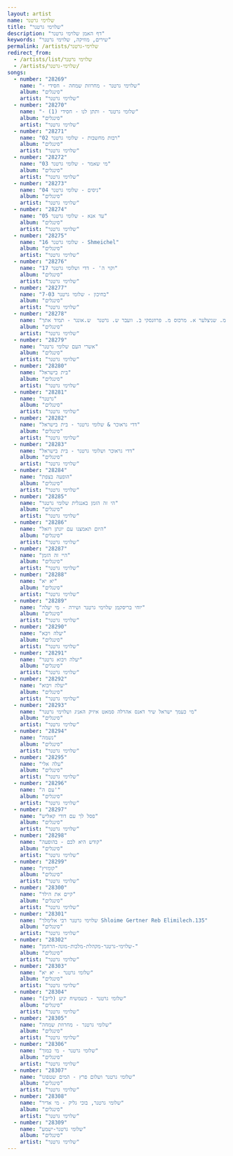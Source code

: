 ```yaml
---
layout: artist
name: שלוימי גרטנר
title: "שלוימי גרטנר"
description: "דף האמן שלוימי גרטנר"
keywords: "שירים, מוזיקה, שלוימי גרטנר"
permalink: /artists/שלוימי-גרטנר
redirect_from:
  - /artists/list/שלוימי גרטנר
  - /artists/שלוימי-גרטנר/
songs:
  - number: "28269"
    name: "- שלוימי גרטנר - מחרוזת שמחה - חסידי"
    album: "סינגלים"
    artist: "שלוימי גרטנר"
  - number: "28270"
    name: "- שלומי גרטנר - ותתן לנו - חסידי (1)"
    album: "סינגלים"
    artist: "שלוימי גרטנר"
  - number: "28271"
    name: "02 רבות מחשבות - שלומי גרטנר"
    album: "סינגלים"
    artist: "שלוימי גרטנר"
  - number: "28272"
    name: "03 מי שאמר - שלומי גרטנר"
    album: "סינגלים"
    artist: "שלוימי גרטנר"
  - number: "28273"
    name: "04 ניסים - שלומי גרטנר"
    album: "סינגלים"
    artist: "שלוימי גרטנר"
  - number: "28274"
    name: "05 עד אנא - שלומי גרטנר"
    album: "סינגלים"
    artist: "שלוימי גרטנר"
  - number: "28275"
    name: "16 שלומי גרטנר - Shmeichel"
    album: "סינגלים"
    artist: "שלוימי גרטנר"
  - number: "28276"
    name: "17 וקוי ה' - דדי ושלומי גרטנר"
    album: "סינגלים"
    artist: "שלוימי גרטנר"
  - number: "28277"
    name: "7-03 בחיכון - שלומי גרטנר"
    album: "סינגלים"
    artist: "שלוימי גרטנר"
  - number: "28278"
    name: "א. פריד, י. לפידות מ. שניצלער א. מרכוס מ. פרוזנסקי ב. וועבר ש. גרטנר  ש.אונגר - תמיד אתך"
    album: "סינגלים"
    artist: "שלוימי גרטנר"
  - number: "28279"
    name: "אשרי העם שלומי גרטנר"
    album: "סינגלים"
    artist: "שלוימי גרטנר"
  - number: "28280"
    name: "בית בישראל"
    album: "סינגלים"
    artist: "שלוימי גרטנר"
  - number: "28281"
    name: "גרטנר"
    album: "סינגלים"
    artist: "שלוימי גרטנר"
  - number: "28282"
    name: "דדי גראוכר & שלומי גרטנר - בית בישראל"
    album: "סינגלים"
    artist: "שלוימי גרטנר"
  - number: "28283"
    name: "דדי גראוכר ושלומי גרטנר - בית בישראל"
    album: "סינגלים"
    artist: "שלוימי גרטנר"
  - number: "28284"
    name: "הופעה בצפת"
    album: "סינגלים"
    artist: "שלוימי גרטנר"
  - number: "28285"
    name: "הי זה הזמן באנגלית שלומי גרטנר"
    album: "סינגלים"
    artist: "שלוימי גרטנר"
  - number: "28286"
    name: "היום תאמצנו עם יונתן רזאל"
    album: "סינגלים"
    artist: "שלוימי גרטנר"
  - number: "28287"
    name: "היי זה הזמן"
    album: "סינגלים"
    artist: "שלוימי גרטנר"
  - number: "28288"
    name: "יא יא"
    album: "סינגלים"
    artist: "שלוימי גרטנר"
  - number: "28289"
    name: "יוחי בריסקמן שלוימי גרטנר ושירה - מי יעלה"
    album: "סינגלים"
    artist: "שלוימי גרטנר"
  - number: "28290"
    name: "יעלה ויבא"
    album: "סינגלים"
    artist: "שלוימי גרטנר"
  - number: "28291"
    name: "יעלה ויבוא גרטנר"
    album: "סינגלים"
    artist: "שלוימי גרטנר"
  - number: "28292"
    name: "יעלה ויבוא"
    album: "סינגלים"
    artist: "שלוימי גרטנר"
  - number: "28293"
    name: "מי כעמך ישראל שיר דאנס אהרלה סמאט איזיק האניג ושלוימי גרטנר"
    album: "סינגלים"
    artist: "שלוימי גרטנר"
  - number: "28294"
    name: "נשמה"
    album: "סינגלים"
    artist: "שלוימי גרטנר"
  - number: "28295"
    name: "עלה אלי"
    album: "סינגלים"
    artist: "שלוימי גרטנר"
  - number: "28296"
    name: "עם ה'"
    album: "סינגלים"
    artist: "שלוימי גרטנר"
  - number: "28297"
    name: "פסל לך עם דודי קאליש"
    album: "סינגלים"
    artist: "שלוימי גרטנר"
  - number: "28298"
    name: "קודש היא לכם - בהופעה"
    album: "סינגלים"
    artist: "שלוימי גרטנר"
  - number: "28299"
    name: "קומזיץ"
    album: "סינגלים"
    artist: "שלוימי גרטנר"
  - number: "28300"
    name: "קיים את הילד"
    album: "סינגלים"
    artist: "שלוימי גרטנר"
  - number: "28301"
    name: "שלוימי גרטנר רבי אלימלך Shloime Gertner Reb Elimilech.135"
    album: "סינגלים"
    artist: "שלוימי גרטנר"
  - number: "28302"
    name: "שלוימי-גרטנר-מקהלת-מלכות-מונה-הרחמן-"
    album: "סינגלים"
    artist: "שלוימי גרטנר"
  - number: "28303"
    name: "שלומי גרטנר - יא יא"
    album: "סינגלים"
    artist: "שלוימי גרטנר"
  - number: "28304"
    name: "שלומי גרטנר - כשמשיח יגיע (לייב)"
    album: "סינגלים"
    artist: "שלוימי גרטנר"
  - number: "28305"
    name: "שלומי גרטנר - מחרוזת שמחה"
    album: "סינגלים"
    artist: "שלוימי גרטנר"
  - number: "28306"
    name: "שלומי גרטנר - מי כמוך"
    album: "סינגלים"
    artist: "שלוימי גרטנר"
  - number: "28307"
    name: "שלומי גרטנר ושלום פרץ - המים שטפונו"
    album: "סינגלים"
    artist: "שלוימי גרטנר"
  - number: "28308"
    name: "שלומי גרטנר, בוכי גליק - מי אדיר"
    album: "סינגלים"
    artist: "שלוימי גרטנר"
  - number: "28309"
    name: "שלומי גרטנר-ישמע"
    album: "סינגלים"
    artist: "שלוימי גרטנר"
---
```

